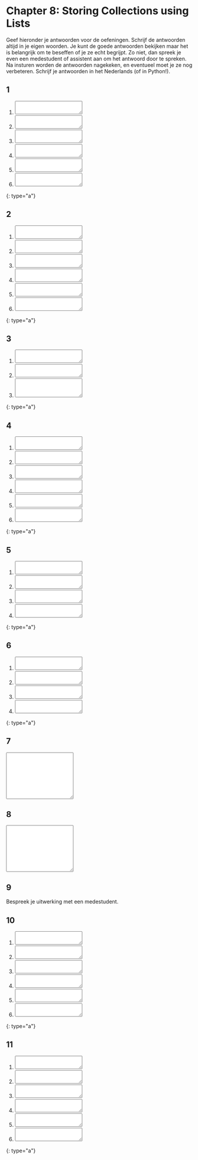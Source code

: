 # Chapter 8: Storing Collections using Lists

Geef hieronder je antwoorden voor de oefeningen. Schrijf de antwoorden altijd in je eigen woorden. Je kunt de goede antwoorden bekijken maar het is belangrijk om te beseffen of je ze echt begrijpt. Zo niet, dan spreek je even een medestudent of assistent aan om het antwoord door te spreken. Na insturen worden de antwoorden nagekeken, en eventueel moet je ze nog verbeteren. Schrijf je antwoorden in het Nederlands (of in Python!).

## 1

1. <textarea name="form[q1a]" rows="2" required></textarea>
1. <textarea name="form[q1b]" rows="2" required></textarea>
1. <textarea name="form[q1c]" rows="2" required></textarea>
1. <textarea name="form[q1d]" rows="2" required></textarea>
1. <textarea name="form[q1e]" rows="2" required></textarea>
1. <textarea name="form[q1f]" rows="2" required></textarea>
{: type="a"}

## 2

1. <textarea name="form[q2a]" rows="2" required></textarea>
1. <textarea name="form[q2b]" rows="2" required></textarea>
1. <textarea name="form[q2c]" rows="2" required></textarea>
1. <textarea name="form[q2d]" rows="2" required></textarea>
1. <textarea name="form[q2e]" rows="2" required></textarea>
1. <textarea name="form[q2f]" rows="2" required></textarea>
{: type="a"}

## 3

1. <textarea name="form[q3a]" rows="2" required></textarea>
1. <textarea name="form[q3b]" rows="2" required></textarea>
1. <textarea name="form[q3c]" rows="3" required></textarea>
{: type="a"}

## 4

1. <textarea name="form[q4a]" rows="2" required></textarea>
1. <textarea name="form[q4b]" rows="2" required></textarea>
1. <textarea name="form[q4c]" rows="2" required></textarea>
1. <textarea name="form[q4d]" rows="2" required></textarea>
1. <textarea name="form[q4e]" rows="2" required></textarea>
1. <textarea name="form[q4f]" rows="2" required></textarea>
{: type="a"}

## 5

1. <textarea name="form[q5a]" rows="2" required></textarea>
1. <textarea name="form[q5b]" rows="2" required></textarea>
1. <textarea name="form[q5c]" rows="2" required></textarea>
1. <textarea name="form[q5d]" rows="2" required></textarea>
{: type="a"}

## 6

1. <textarea name="form[q6a]" rows="2" required></textarea>
1. <textarea name="form[q6b]" rows="2" required></textarea>
1. <textarea name="form[q6c]" rows="2" required></textarea>
1. <textarea name="form[q6d]" rows="2" required></textarea>
{: type="a"}

## 7

<textarea name="form[q7]" rows="8" required></textarea>

## 8

<textarea name="form[q8]" rows="8" required></textarea>

## 9

Bespreek je uitwerking met een medestudent.

## 10

1. <textarea name="form[q10a]" rows="2" required></textarea>
1. <textarea name="form[q10b]" rows="2" required></textarea>
1. <textarea name="form[q10c]" rows="2" required></textarea>
1. <textarea name="form[q10d]" rows="2" required></textarea>
1. <textarea name="form[q10e]" rows="2" required></textarea>
1. <textarea name="form[q10f]" rows="2" required></textarea>
{: type="a"}

## 11

1. <textarea name="form[q11a]" rows="2" required></textarea>
1. <textarea name="form[q11b]" rows="2" required></textarea>
1. <textarea name="form[q11c]" rows="2" required></textarea>
1. <textarea name="form[q11d]" rows="2" required></textarea>
1. <textarea name="form[q11e]" rows="2" required></textarea>
1. <textarea name="form[q11f]" rows="2" required></textarea>
{: type="a"}
